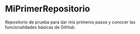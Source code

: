 # MiPrimerRepositorio
Repositorio de prueba para dar mis primeros pasos y conocer las funcionalidades básicas de GitHub.
